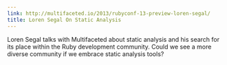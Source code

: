 ```yaml
---
link: http://multifaceted.io/2013/rubyconf-13-preview-loren-segal/
title: Loren Segal On Static Analysis
---
```


Loren Segal talks with Multifaceted about static analysis and his search for its
place within the Ruby development community. Could we see a more diverse
community if we embrace static analysis tools?
